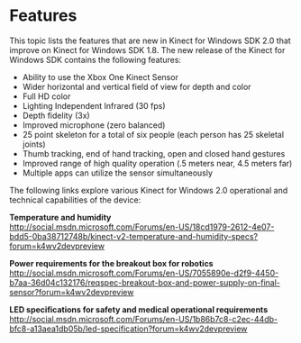 Features  
========  

This topic lists the features that are new in Kinect for Windows SDK 2.0 that improve on Kinect for Windows SDK 1.8. The new release of the Kinect for Windows SDK contains the following features:  

-   Ability to use the Xbox One Kinect Sensor  
-   Wider horizontal and vertical field of view for depth and color  
-   Full HD color  
-   Lighting Independent Infrared (30 fps)  
-   Depth fidelity (3x)  
-   Improved microphone (zero balanced)  
-   25 point skeleton for a total of six people (each person has 25 skeletal joints)  
-   Thumb tracking, end of hand tracking, open and closed hand gestures  
-   Improved range of high quality operation (.5 meters near, 4.5 meters far)  
-   Multiple apps can utilize the sensor simultaneously  

The following links explore various Kinect for Windows 2.0 operational and technical capabilities of the device:  

**Temperature and humidity**    
<http://social.msdn.microsoft.com/Forums/en-US/18cd1979-2612-4e07-bdd5-0ba38712748b/kinect-v2-temperature-and-humidity-specs?forum=k4wv2devpreview>

**Power requirements for the breakout box for robotics**    
<http://social.msdn.microsoft.com/Forums/en-US/7055890e-d2f9-4450-b7aa-36d04c132176/reqspec-breakout-box-and-power-supply-on-final-sensor?forum=k4wv2devpreview>

**LED specifications for safety and medical operational requirements**    
<http://social.msdn.microsoft.com/Forums/en-US/1b86b7c8-c2ec-44db-bfc8-a13aea1db05b/led-specification?forum=k4wv2devpreview>



<!--Please do not edit the data in the comment block below.-->
<!--
TOCTitle : Features
RLTitle : Features
KeywordA : O:Microsoft.Kinect.k4w2_features_v2
KeywordA : 9a846d41-07f7-3c0a-b230-d1b9d1c8dbc8
KeywordK : Features
KeywordK : introduction, features
AssetID : 9a846d41-07f7-3c0a-b230-d1b9d1c8dbc8
Locale : en-us
CommunityContent : 1
TopicType : kbOrient
DocSet : K4Wv2
ProjType : K4Wv2Proj
Technology : Kinect for Windows
Product : Kinect for Windows SDK v2
productversion : 20
-->
